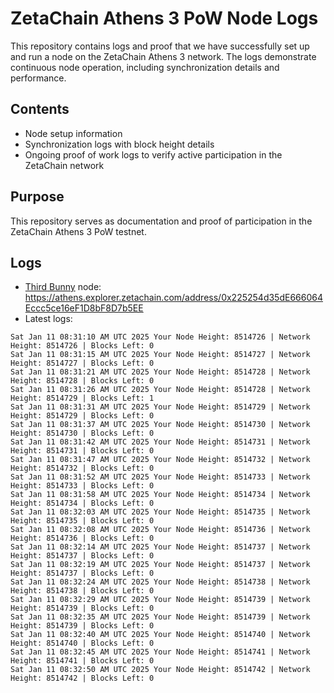# ZetaChain Athens 3 PoW Node Logs
This repository contains logs and proof that we have successfully set up and run a node on the ZetaChain Athens 3 network. The logs demonstrate continuous node operation, including synchronization details and performance.

## Contents
- Node setup information
- Synchronization logs with block height details
- Ongoing proof of work logs to verify active participation in the ZetaChain network

## Purpose
This repository serves as documentation and proof of participation in the ZetaChain Athens 3 PoW testnet.

## Logs

- [Third Bunny](https://thirdbunny.xyz/) node: https://athens.explorer.zetachain.com/address/0x225254d35dE666064Eccc5ce16eF1D8bF8D7b5EE
- Latest logs:
```
Sat Jan 11 08:31:10 AM UTC 2025 Your Node Height: 8514726 | Network Height: 8514726 | Blocks Left: 0
Sat Jan 11 08:31:15 AM UTC 2025 Your Node Height: 8514727 | Network Height: 8514727 | Blocks Left: 0
Sat Jan 11 08:31:21 AM UTC 2025 Your Node Height: 8514728 | Network Height: 8514728 | Blocks Left: 0
Sat Jan 11 08:31:26 AM UTC 2025 Your Node Height: 8514728 | Network Height: 8514729 | Blocks Left: 1
Sat Jan 11 08:31:31 AM UTC 2025 Your Node Height: 8514729 | Network Height: 8514729 | Blocks Left: 0
Sat Jan 11 08:31:37 AM UTC 2025 Your Node Height: 8514730 | Network Height: 8514730 | Blocks Left: 0
Sat Jan 11 08:31:42 AM UTC 2025 Your Node Height: 8514731 | Network Height: 8514731 | Blocks Left: 0
Sat Jan 11 08:31:47 AM UTC 2025 Your Node Height: 8514732 | Network Height: 8514732 | Blocks Left: 0
Sat Jan 11 08:31:52 AM UTC 2025 Your Node Height: 8514733 | Network Height: 8514733 | Blocks Left: 0
Sat Jan 11 08:31:58 AM UTC 2025 Your Node Height: 8514734 | Network Height: 8514734 | Blocks Left: 0
Sat Jan 11 08:32:03 AM UTC 2025 Your Node Height: 8514735 | Network Height: 8514735 | Blocks Left: 0
Sat Jan 11 08:32:08 AM UTC 2025 Your Node Height: 8514736 | Network Height: 8514736 | Blocks Left: 0
Sat Jan 11 08:32:14 AM UTC 2025 Your Node Height: 8514737 | Network Height: 8514737 | Blocks Left: 0
Sat Jan 11 08:32:19 AM UTC 2025 Your Node Height: 8514737 | Network Height: 8514737 | Blocks Left: 0
Sat Jan 11 08:32:24 AM UTC 2025 Your Node Height: 8514738 | Network Height: 8514738 | Blocks Left: 0
Sat Jan 11 08:32:29 AM UTC 2025 Your Node Height: 8514739 | Network Height: 8514739 | Blocks Left: 0
Sat Jan 11 08:32:35 AM UTC 2025 Your Node Height: 8514739 | Network Height: 8514739 | Blocks Left: 0
Sat Jan 11 08:32:40 AM UTC 2025 Your Node Height: 8514740 | Network Height: 8514740 | Blocks Left: 0
Sat Jan 11 08:32:45 AM UTC 2025 Your Node Height: 8514741 | Network Height: 8514741 | Blocks Left: 0
Sat Jan 11 08:32:50 AM UTC 2025 Your Node Height: 8514742 | Network Height: 8514742 | Blocks Left: 0
```
